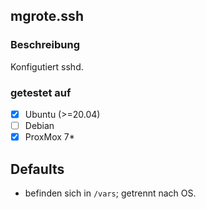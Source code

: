 ## mgrote.ssh

### Beschreibung
Konfigutiert sshd.

### getestet auf
- [x] Ubuntu (>=20.04)
- [ ] Debian
- [x] ProxMox 7*

## Defaults
- befinden sich in ``/vars``; getrennt nach OS.
